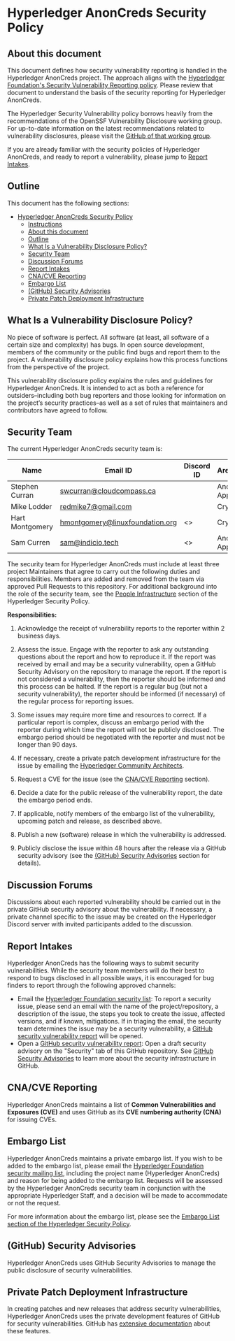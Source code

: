 # Hyperledger AnonCreds Security Policy

## About this document

This document defines how security vulnerability reporting is handled in the
Hyperledger AnonCreds project. The approach aligns with the [Hyperledger
Foundation's Security Vulnerability Reporting
policy](https://toc.hyperledger.org/governing-documents/security.html). Please
review that document to understand the basis of the security reporting for
Hyperledger AnonCreds.

The Hyperledger Security Vulnerability policy borrows heavily from the
recommendations of the OpenSSF Vulnerability Disclosure working group. For
up-to-date information on the latest recommendations related to vulnerability
disclosures, please visit the [GitHub of that working
group](https://github.com/ossf/wg-vulnerability-disclosures).

If you are already familiar with the security policies of Hyperledger AnonCreds, and
ready to report a vulnerability, please jump to [Report
Intakes](#report-intakes).

## Outline

This document has the following sections:

- [Hyperledger AnonCreds Security Policy](#hyperledger-project-security-policy)
  - [Instructions](#instructions)
  - [About this document](#about-this-document)
  - [Outline](#outline)
  - [What Is a Vulnerability Disclosure Policy?](#what-is-a-vulnerability-disclosure-policy)
  - [Security Team](#security-team)
  - [Discussion Forums](#discussion-forums)
  - [Report Intakes](#report-intakes)
  - [CNA/CVE Reporting](#cnacve-reporting)
  - [Embargo List](#embargo-list)
  - [(GitHub) Security Advisories](#github-security-advisories)
  - [Private Patch Deployment Infrastructure](#private-patch-deployment-infrastructure)

## What Is a Vulnerability Disclosure Policy?

No piece of software is perfect. All software (at least, all software of a
certain size and complexity) has bugs. In open source development, members of
the community or the public find bugs and report them to the project. A
vulnerability disclosure policy explains how this process functions from the
perspective of the project.

This vulnerability disclosure policy explains the rules and guidelines for
Hyperledger AnonCreds. It is intended to act as both a reference for
outsiders–including both bug reporters and those looking for information on the
project’s security practices–as well as a set of rules that maintainers and
contributors have agreed to follow.

## Security Team

The current Hyperledger AnonCreds security team is:

| Name            | Email ID                        | Discord ID | Area/Specialty         |
| --------------- | ------------------------------- | ---------- | ---------------------- |
| Stephen Curran  | swcurran@cloudcompass.ca        |            | AnonCreds Applications |
| Mike Lodder     | redmike7@gmail.com              |            | Cryptography           |
| Hart Montgomery | hmontgomery@linuxfoundation.org | <>         | Cryptograhy            |
| Sam Curren      | sam@indicio.tech                | <>         | AnonCreds Applications |

The security team for Hyperledger AnonCreds must include at least three project
Maintainers that agree to carry out the following duties and responsibilities.
Members are added and removed from the team via approved Pull Requests to this
repository. For additional background into the role of the security team, see
the [People Infrastructure] section of the Hyperledger Security Policy.

[People Infrastructure]: https://toc.hyperledger.org/governing-documents/security.html#people-infrastructure

**Responsibilities:**

1. Acknowledge the receipt of vulnerability reports to the reporter within 2
   business days.

2. Assess the issue. Engage with the reporter to ask any outstanding questions
about the report and how to reproduce it. If the report was received by email
and may be a security vulnerability, open a GitHub Security Advisory on the
repository to manage the report. If the report is not considered a
vulnerability, then the reporter should be informed and this process can be
halted. If the report is a regular bug (but not a security vulnerability), the
reporter should be informed (if necessary) of the regular process for reporting
issues.

3. Some issues may require more time and resources to correct. If a particular
report is complex, discuss an embargo period with the reporter during which
time the report will not be publicly disclosed. The embargo period should be
negotiated with the reporter and must not be longer than 90 days.

4. If necessary, create a private patch development infrastructure for the issue
   by emailing the [Hyperledger Community Architects].

[Hyperledger Community Architects]: mailto:community-architects@hyperledger.org

5. Request a CVE for the issue (see the [CNA/CVE Reporting](#cnacve-reporting)
   section).

6. Decide a date for the public release of the vulnerability report, the date
   the embargo period ends.

7. If applicable, notify members of the embargo list of the vulnerability,
upcoming patch and release, as described above.

8. Publish a new (software) release in which the vulnerability is addressed.

9. Publicly disclose the issue within 48 hours after the release via a
GitHub security advisory (see the [(GitHub) Security
Advisories](#github-security-advisories) section for details).

## Discussion Forums

Discussions about each reported vulnerability should be carried out in the
private GitHub security advisory about the vulnerability. If necessary, a private
channel specific to the issue may be created on the Hyperledger Discord server
with invited participants added to the discussion.

## Report Intakes

Hyperledger AnonCreds has the following ways to submit security
vulnerabilities. While the security team members will do their best to
respond to bugs disclosed in all possible ways, it is encouraged for bug
finders to report through the following approved channels:

- Email the [Hyperledger Foundation security
list](mailto:security@lists.hyperledger.org): To report a security issue, please
send an email with the name of the project/repository, a description of the issue, the
steps you took to create the issue, affected versions, and if known,
mitigations. If in triaging the email, the security team determines the issue may be
a security vulnerability, a [GitHub security vulnerability report] will be
opened.
- Open a [GitHub security vulnerability report]: Open a draft security advisory
on the "Security" tab of this GitHub repository. See [GitHub Security
Advisories](#github-security-advisories) to learn more about the security
infrastructure in GitHub.

[GitHub security vulnerability report]: https://docs.github.com/en/code-security/security-advisories/guidance-on-reporting-and-writing/privately-reporting-a-security-vulnerability

## CNA/CVE Reporting

Hyperledger AnonCreds maintains a list of **Common Vulnerabilities and Exposures
(CVE)** and uses GitHub as its **CVE numbering authority (CNA)** for issuing
CVEs.

## Embargo List

Hyperledger AnonCreds maintains a private embargo list. If you wish to
be added to the embargo list, please email the [Hyperledger Foundation security
mailing list](mailto:security@lists.hyperledger.org), including the project name
(Hyperledger AnonCreds) and reason for being added to the embargo list. Requests
will be assessed by the Hyperledger AnonCreds security team in conjunction with the
appropriate Hyperledger Staff, and a decision will be made to accommodate or not
the request.

For more information about the embargo list, please see the [Embargo List
section of the Hyperledger Security
Policy](https://toc.hyperledger.org/governing-documents/security.html#embargo-list).

## (GitHub) Security Advisories

Hyperledger AnonCreds uses GitHub Security Advisories to manage the public
disclosure of security vulnerabilities.

## Private Patch Deployment Infrastructure

In creating patches and new releases that address security vulnerabilities,
Hyperledger AnonCreds uses the private development features of GitHub for security
vulnerabilities. GitHub has [extensive
documentation](https://docs.github.com/en/code-security/security-advisories/repository-security-advisories)
about these features.
